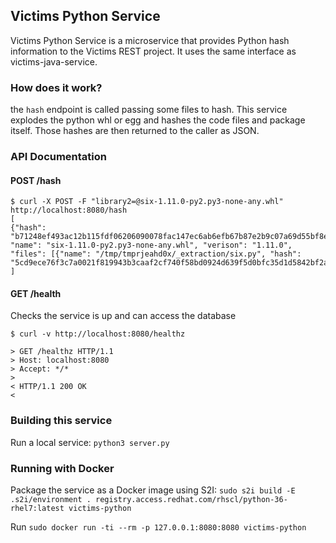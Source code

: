 ## Victims Python Service

Victims Python Service is a microservice that provides Python hash information to the Victims REST project. It uses the same interface as victims-java-service.

### How does it work?

the `hash` endpoint is called passing some files to hash. This service explodes the python whl or egg and hashes the code files and package itself. Those hashes are then returned to the caller as JSON.

### API Documentation

#### POST /hash 

```
$ curl -X POST -F "library2=@six-1.11.0-py2.py3-none-any.whl" http://localhost:8080/hash
[
{"hash": "b71248ef493ac12b115fdf06206090078fac147ec6ab6efb67b87e2b9c07a69d55bf8e70fde713d81735a99e560a17da714274e2ecbd7b0200d2e9a0f39970a7", "name": "six-1.11.0-py2.py3-none-any.whl", "verison": "1.11.0", "files": [{"name": "/tmp/tmprjeahd0x/_extraction/six.py", "hash": "5cd9ece76f3c7a0021f819943b3caaf2cf740f58bd0924d639f5d0bfc35d1d5842bf2a245156a3aaf0b3e253a4b71b4cc4afdcd3aea5ac4639768dedbe4f55c3"}]
]
```


#### GET /health

Checks the service is up and can access the database

```
$ curl -v http://localhost:8080/healthz

> GET /healthz HTTP/1.1
> Host: localhost:8080
> Accept: */*
> 
< HTTP/1.1 200 OK
< 

```

### Building this service

Run a local service:
`python3 server.py`

### Running with Docker

Package the service as a Docker image using S2I:
`sudo s2i build -E .s2i/environment . registry.access.redhat.com/rhscl/python-36-rhel7:latest victims-python`

Run
`sudo docker run -ti --rm -p 127.0.0.1:8080:8080 victims-python`
